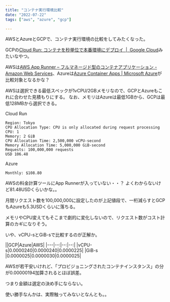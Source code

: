 ```yaml
---
title: "コンテナ実行環境比較"
date: "2022-07-22"
tags: ["aws", "azure", "gcp"]

---
```


AWSとAzureとGCPで、コンテナ実行環境の比較をしてみたくなった。

GCPの[Cloud Run: コンテナを秒単位で本番環境にデプロイ  |  Google Cloud](https://cloud.google.com/run?hl=ja)みたいなやつ。

AWSは[AWS App Runner – フルマネージド型のコンテナアプリケーション - Amazon Web Services](https://aws.amazon.com/jp/apprunner/)、Azureは[Azure Container Apps | Microsoft Azure](https://azure.microsoft.com/ja-jp/services/container-apps/#overview)が比較対象となるかな？

AWSは選択できる最低スペックが1vCPU/2GBメモリなので、GCPとAzureもこれに合わせた見積もりにする。
なお、メモリはAzureは最低1GBから、GCPは最低128MBから選択できる。

Cloud Run
```
Region: Tokyo
CPU Allocation Type: CPU is only allocated during request processing
CPU: 1
Memory: 2 GiB
CPU Allocation Time: 2,500,000 vCPU-second
Memory Allocation Time: 5,000,000 GiB-second
Requests: 100,000,000 requests
USD 106.48
```

Azure
```
Monthly: $108.80
```

AWSの料金計算ツールにApp Runnerが入っていない・・？
よくわからないけど81.48USDくらいかな。。

月間リクエスト数を100,000,000に設定したのが上記値段で、一桁減らすとGCPもAzureも5.3USDくらいに落ちる。

メモリやCPU変えてもそこまで劇的に変化しないので、リクエスト数がコスト計算のカギになりそう。

いや、vCPU-sとGiB-sで比較するのが正解か。

|\|GCP|Azure|AWS|
|---|--:|--:|--:|
|vCPU-s|0.0000240|0.0000240|0.0000225|
|GiB-s |0.0000025|0.0000030|0.0000025|

AWSが若干安いけれど、「プロビジョニングされたコンテナインスタンス」の分が0.00000194加算されるとほぼ誤差。

つまり金額は選定の決め手にならない。

使い勝手なんかは、実際触ってみないとなんとも。。
